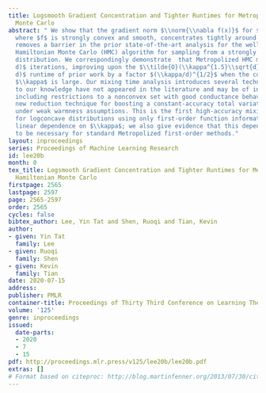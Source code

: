 ```yaml
---
title: Logsmooth Gradient Concentration and Tighter Runtimes for Metropolized Hamiltonian
  Monte Carlo
abstract: " We show that the gradient norm $\\norm{\\nabla f(x)}$ for $x \\sim \\exp(-f(x))$,
  where $f$ is strongly convex and smooth, concentrates tightly around its mean. This
  removes a barrier in the prior state-of-the-art analysis for the well-studied Metropolized
  Hamiltonian Monte Carlo (HMC) algorithm for sampling from a strongly logconcave
  distribution. We correspondingly demonstrate  that Metropolized HMC mixes in $\\tilde{O}(\\kappa
  d)$ iterations, improving upon the $\\tilde{O}(\\kappa^{1.5}\\sqrt{d} + \\kappa
  d)$ runtime of prior work by a factor $(\\kappa/d)^{1/2}$ when the condition number
  $\\kappa$ is large. Our mixing time analysis introduces several techniques which
  to our knowledge have not appeared in the literature and may be of independent interest,
  including restrictions to a nonconvex set with good conductance behavior, and a
  new reduction technique for boosting a constant-accuracy total variation guarantee
  under weak warmness assumptions. This is the first high-accuracy mixing time result
  for logconcave distributions using only first-order function information which achieves
  linear dependence on $\\kappa$; we also give evidence that this dependence is likely
  to be necessary for standard Metropolized first-order methods."
layout: inproceedings
series: Proceedings of Machine Learning Research
id: lee20b
month: 0
tex_title: Logsmooth Gradient Concentration and Tighter Runtimes for Metropolized
  Hamiltonian Monte Carlo
firstpage: 2565
lastpage: 2597
page: 2565-2597
order: 2565
cycles: false
bibtex_author: Lee, Yin Tat and Shen, Ruoqi and Tian, Kevin
author:
- given: Yin Tat
  family: Lee
- given: Ruoqi
  family: Shen
- given: Kevin
  family: Tian
date: 2020-07-15
address: 
publisher: PMLR
container-title: Proceedings of Thirty Third Conference on Learning Theory
volume: '125'
genre: inproceedings
issued:
  date-parts:
  - 2020
  - 7
  - 15
pdf: http://proceedings.mlr.press/v125/lee20b/lee20b.pdf
extras: []
# Format based on citeproc: http://blog.martinfenner.org/2013/07/30/citeproc-yaml-for-bibliographies/
---
```

